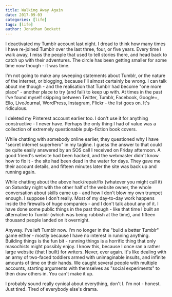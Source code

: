 ```yaml
---
title: Walking Away Again
date: 2017-09-03
categories: [life]
tags: [life]
author: Jonathan Beckett
---
```


I deactivated my Tumblr account last night. I dread to think how many times I have re-joined Tumblr over the last three, four, or five years. Every time I walk away, I miss the people that used to tell stories there, and head back to catch up with their adventures. The circle has been getting smaller for some time now though - it was time.

I'm not going to make any sweeping statements about Tumblr, or the nature of the internet, or blogging, because I'll almost certainly be wrong. I can talk about me though - and the realisation that Tumblr had become "one more place" - another place to try (and fail) to keep up with. At times in the past I've found myself skipping between Twitter, Tumblr, Facebook, Google+, Ello, LiveJournal, WordPress, Instagram, Flickr - the list goes on. It's ridiculous.

I deleted my Pinterest account earlier too. I don't use it for anything constructive - I never have. Perhaps the only thing I had of value was a collection of extremely questionable pulp-fiction book covers.

While chatting with somebody online earlier, they questioned why I have "secret internet superhero" in my tagline. I guess the answer to that could be quite easily answered by an SOS call I received on Friday afternoon. A good friend's website had been hacked, and the webmaster didn't know how to fix it - the site had been dead in the water for days. They gave me their account details, and fifteen minutes later the site was back up and running again.

While chatting about the above hack/repair/fix (whatever you might call it) on Saturday night with the other half of the website owner, the whole conversation about skills came up - and how I don't blow my own trumpet enough. I suppose I don't really. Most of my day-to-day work happens inside the firewalls of huge companies - and I don't talk about any of it. I have done some public things in the past though - like that time I built an alternative to Tumblr (which was being rubbish at the time), and fifteen thousand people landed on it overnight.

Anyway. I've left Tumblr now. I'm no longer in the "build a better Tumblr" game either - mostly because I have no interest in running anything. Building things is the fun bit - running things is a horrific thing that only masochists might possibly enjoy. I know this, because I once ran a rather large website (that I built) for writers. Never, ever again. It's like dealing with an army of two-faced toddlers armed with unimaginable insults, and infinite amounts of time on their hands. We caught several people with multiple accounts, starting arguments with themselves as "social experiments" to then draw others in. You can't make it up.

I probably sound really cynical about everything, don't I. I'm not - honest. Just tired. Tired of everybody else's drama.